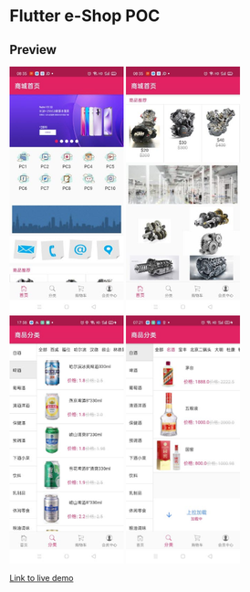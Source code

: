 # Flutter e-Shop POC

## Preview

<p float="left";>
	<img src="https://github.com/songlin81/flutter_shop/blob/master/lib/memo/1.jpg" alt="Img 1" width="200"/>
	<img src="https://github.com/songlin81/flutter_shop/blob/master/lib/memo/2.jpg" alt="Img 2" width="200"/>
	<img src="https://github.com/songlin81/flutter_shop/blob/master/lib/memo/3.jpg" alt="Img 3" width="200"/>
	<img src="https://github.com/songlin81/flutter_shop/blob/master/lib/memo/4.jpg" alt="Img 4" width="200"/>
</p>
<p float="left";>
	
</p>

[Link to live demo](slide.gif)